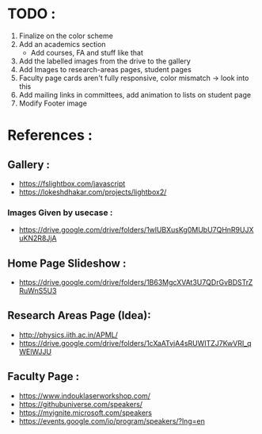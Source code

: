 # TODO :
1. Finalize on the color scheme
2. Add an academics section 
    * Add courses, FA and stuff like that
3. Add the labelled images from the drive to the gallery
4. Add Images to research-areas pages, student pages
6. Faculty page cards aren't fully responsive, color mismatch -> look into this
7. Add mailing links in committees, add animation to lists on student page
8. Modify Footer image

# References :
## Gallery :
* https://fslightbox.com/javascript
* https://lokeshdhakar.com/projects/lightbox2/
### Images Given by usecase :
* https://drive.google.com/drive/folders/1wlUBXusKg0MUbU7QHnR9UJXuKN2R8JjA

## Home Page Slideshow :
* https://drive.google.com/drive/folders/1B63MgcXVAt3U7QDrGvBDSTrZRuWnS5U3

## Research Areas Page (Idea):
* http://physics.iith.ac.in/APML/ 
* https://drive.google.com/drive/folders/1cXaATvjA4sRUWITZJ7KwVRI_qWElWJJU

## Faculty Page :
* https://www.indouklaserworkshop.com/
* https://githubuniverse.com/speakers/
* https://myignite.microsoft.com/speakers
* https://events.google.com/io/program/speakers/?lng=en